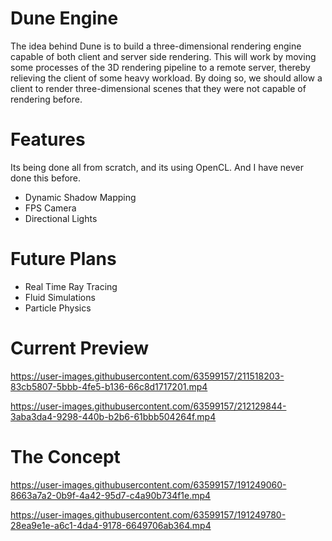 # Dune Engine

The idea behind Dune is to build a three-dimensional rendering engine capable of both client and server side rendering. This will work by moving some
processes of the 3D rendering pipeline to a remote server, thereby relieving the client of some heavy workload. By doing so, we should allow a client 
to render three-dimensional scenes that they were not capable of rendering before. 

# Features
Its being done all from scratch, and its using OpenCL. And I have never done this before. 
- Dynamic Shadow Mapping 
- FPS Camera 
- Directional Lights 

# Future Plans 
- Real Time Ray Tracing
- Fluid Simulations
- Particle Physics

# Current Preview 

https://user-images.githubusercontent.com/63599157/211518203-83cb5807-5bbb-4fe5-b136-66c8d1717201.mp4

https://user-images.githubusercontent.com/63599157/212129844-3aba3da4-9298-440b-b2b6-61bbb504264f.mp4

# The Concept

https://user-images.githubusercontent.com/63599157/191249060-8663a7a2-0b9f-4a42-95d7-c4a90b734f1e.mp4

https://user-images.githubusercontent.com/63599157/191249780-28ea9e1e-a6c1-4da4-9178-6649706ab364.mp4

